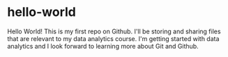 # hello-world
Hello World! This is my first repo on Github. I'll be storing and sharing files that are relevant to my data analytics course. 
I'm getting started with data analytics and I look forward to learning more about Git and Github. 
